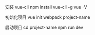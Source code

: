 安装 vue-cli
    npm install vue-cli -g
    vue -V

初始化项目
    vue init webpack project-name

启动项目
    cd project-name
    npm run dev
    